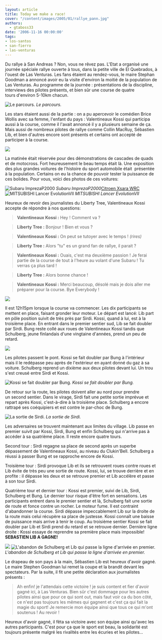 ```yaml
---
layout: article
title: Today we make a race!
cover: "/content/images/2005/01/rallye_pann.jpg"
authors:
  - gtaboss33
date: '2006-11-16 00:00:00'
tags:
- los-santos
- san-fierro
- las-venturas
---
```


Du rallye à San Andreas ? Non, vous ne rêvez pas. L'Etat a organisé&nbsp;une journée spéciale rallye ouverte à tous, dans la petite ville de El Quebrados, à l'ouest de Las Venturas. Les fans étaient au rendez-vous, le maire Stephan Goodman a annoncé avoir eu la visite d'environ la moitié de la population de Las Venturas. Au programme de la journée : présentations de la discipline, interviews des pilotes présents, et bien sûr une course de&nbsp;quatre tours&nbsp;d'environ&nbsp;5-10km chacun.

![Le parcours.](/content/images/2005/01/rallye_carte.jpg)
_Le parcours._

Les stars étaient aussi de la partie : on a pu apercevoir le comédien Brice Wollis avec sa femme, l'enfant du pays : Valentineaux Kossi qui participa aussi à la course, comme il l'avait annoncé il y a plusieurs&nbsp;semaine de ça. Mais aussi de nombreux pilotes de rallye comme Collin MacRuy, Sébastien Lib, et bien d'autres encore sont présents et certains ont accepté de participer à la course.

![](/content/images/2005/01/rallye_stunt.jpg)

La matinée était réservée pour des démonstrations de cascades de quads et de motocross. Fort heureusement le beau temps était là. Une exposition des plus grandes voitures de l'histoire du sport automobile était&nbsp; présentée à la population. Certains on&nbsp;eu&nbsp;la chance de pouvoir tester la puissance de ces bolides. Pour vous, voici des photos de ces voitures:

![Subaru ImprezaP2000](/content/images/2005/01/rallye_sub.jpg)
_Subaru ImprezaP2000_[Citroen Xsara WRC](/content/images/2005/01/rallye_citro.jpg)
![MITSUBISHI Lancer EvolutionVII](/content/images/2005/01/rallye_mit.jpg)
_MITSUBISHI Lancer EvolutionVII_

Heureux de revoir des journalistes du Liberty Tree, Valentineaux Kossi accepte de répondre à nos questions:

> **Valentineaux Kossi :** Hey ! Comment va ?

> **Liberty Tree :** Bonjour ! Bien et vous ?

> **Valentineaux Kossi :** On peut se tutoyer avec le temps ! _(rires)_

> **Liberty Tree :** Alors "tu" es un grand fan de rallye, il parait ?

> **Valentineaux Kossi :** Ouais, c'est ma deuxième passion ! Je ferai partie de la course de tout à l'heure au volant d'une Subaru ! Tu verras ça plus tard !

> **Liberty Tree :** Alors bonne chance !

> **Valentineaux Kossi :** Merci beaucoup, désolé mais je dois aller me préparer pour la course. Bye Everybody !

![](/content/images/2005/01/rallye_1.jpg)

Il est 12h15pm lorsque la course va commencer. Les dix participants se mettent en place, faisant gronder leur moteur. Le départ est lancé: Lib part en pôle position suivit de très près par Sirdi. Kossi, quand à lui, est à la troisième place. En entrant dans le premier sentier sud, Lib se fait doubler par Sirdi. Bung reste collé aux roues de&nbsp;Valentineaux Kossi tandis que Schulberg, jeune finlandais d'une vingtaine d'années, prend un peu de retard.

![](/content/images/2005/01/rallye_2.jpg)

Les pilotes passent le pont. Kossi se fait doubler par&nbsp;Bung à l'intérieur mais&nbsp;il le redépasse peu après de l'extérieur en ayant donné du gaz à sa voiture. Schulberg reprend un dixième aux deux pilotes devant lui. Un&nbsp;trou s'est creusé entre Sirdi et Kossi.

![Kossi se fait doubler par Bung.](/content/images/2005/01/rallye_3.jpg)
_Kossi se fait doubler par Bung._

De retour sur la route, les pilotes doivent aller au nord pour prendre un&nbsp;second sentier. Dans le virage, Sirdi fait une petite sortie imprévue et repart après Kossi, c'est-à-dire à la troisième&nbsp;place. Schulberg a encore rattrapé ses coéquipiers et est contre le par-choc de Bung.

![La sortie de Sirdi.](/content/images/2005/01/rallye_4.jpg)
_La sortie de Sirdi._

Les adversaires se trouvent maintenant aux limites du village. Lib passe en premier suivit par Kossi, Sirdi, Bung et enfin Schulberg qui n'arrive pas à accéder à sa quatrième place. Il reste encore&nbsp;quatre tours.

Second tour : Sirdi regagne sa place de second après un superbe dépassement de Valentineaux Kossi, au niveau du Clukin'Bell. Schulberg a réussi&nbsp;à passer Bung et se rapproche encore de Kossi.

Troisième tour : Sirdi provoque Lib et ils se retrouvent roues contre roues et Lib évite de très peu une sortie de route. Kossi, lui, se trouve derrière et en profite : il dépasse les deux et se retrouve premier et Lib accélère et passe à son tour&nbsp;Sirdi.

Quatrième tour et dernier tour : Kossi est premier, suivi de Lib, Sirdi, Schulberg et Bung. Le dernier tour risque d'être fort en sensations.&nbsp;Les participants entrent dans le&nbsp;premier sentier et là, Schulberg fait une sortie de route et fonce contre un rocher. Le moteur fume. Il est contraint d'abandonner la course.&nbsp;Sirdi dépasse impeccablement Lib&nbsp;sur la&nbsp;droite de la route mais celui récupère sa place de justesse. Kossi&nbsp;connaît une baisse de puissance mais arrive à tenir le coup. Au troisième sentier Kossi se fait doubler par&nbsp;Lib et&nbsp;Sirdi prend du retard et se retrouve dernier. Dernière ligne droite : Kossi essaye de reprendre sa première place mais impossible!&nbsp; **SEBASTIEN LIB&nbsp;A&nbsp;GAGNE!**

![](/content/images/2005/01/rallye_7.jpg)
![L'abandon de Schulberg et Lib qui passe la ligne d'arrivée en premier.](/content/images/2005/01/rallye_8.jpg)
_L'abandon de Schulberg et Lib qui passe la ligne d'arrivée en premier._[](/content/images/2005/01/rallye_vict.jpg)

Le drapeau de son pays à la main, Sébastien Lib est heureux d'avoir gagné. Le maire Stephen Goodman lui remet la coupe et la brandit devant les spectateurs. Par la suite, il fit une petite déclaration aux journalistes présents :

> Ah enfin! je l'attendais cette victoire ! je suis content et fier d'avoir gagné ici, à Las Venturas. Bien sûr c'est dommage pour les autres pilotes ainsi que pour ce qui sont out, mais faut voir ca du bon côté, ce n'est pas toujours les mêmes qui gagnent et c'est ça qui fait la magie du sport! Je remercie mon équipe ainsi que tous ce qui m'ont soutenus ! Au revoir !

Heureux d'avoir gagné, il fêta sa victoire avec son équipe ainsi qu'avec les autres participants. C'est pour ça que le sport est beau, la solidarité est toujours présente malgré les rivalités entre les écuries et les pilotes...